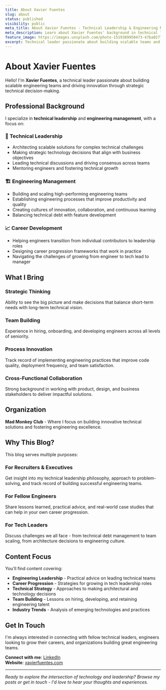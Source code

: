 ```yaml
---
title: About Xavier Fuentes
slug: about
status: published
visibility: public
meta_title: About Xavier Fuentes - Technical Leadership & Engineering Management
meta_description: Learn about Xavier Fuentes' background in technical leadership, engineering management, and career progression in technology.
feature_image: https://images.unsplash.com/photo-1519389950473-47ba0277781c?w=1200&h=600
excerpt: Technical leader passionate about building scalable teams and driving engineering excellence.
---
```


# About Xavier Fuentes

Hello! I'm **Xavier Fuentes**, a technical leader passionate about building scalable engineering teams and driving innovation through strategic technical decision-making.

## Professional Background

I specialize in **technical leadership** and **engineering management**, with a focus on:

### 🎯 **Technical Leadership**
- Architecting scalable solutions for complex technical challenges
- Making strategic technology decisions that align with business objectives
- Leading technical discussions and driving consensus across teams
- Mentoring engineers and fostering technical growth

### 🏗️ **Engineering Management**
- Building and scaling high-performing engineering teams
- Establishing engineering processes that improve productivity and quality
- Creating cultures of innovation, collaboration, and continuous learning
- Balancing technical debt with feature development

### 📈 **Career Development**
- Helping engineers transition from individual contributors to leadership roles
- Designing career progression frameworks that work in practice
- Navigating the challenges of growing from engineer to tech lead to manager

## What I Bring

### **Strategic Thinking**
Ability to see the big picture and make decisions that balance short-term needs with long-term technical vision.

### **Team Building**
Experience in hiring, onboarding, and developing engineers across all levels of seniority.

### **Process Innovation**
Track record of implementing engineering practices that improve code quality, deployment frequency, and team satisfaction.

### **Cross-Functional Collaboration**
Strong background in working with product, design, and business stakeholders to deliver impactful solutions.

## Organization

**Mad Monkey Club** - Where I focus on building innovative technical solutions and fostering engineering excellence.

## Why This Blog?

This blog serves multiple purposes:

### **For Recruiters & Executives**
Get insight into my technical leadership philosophy, approach to problem-solving, and track record of building successful engineering teams.

### **For Fellow Engineers**
Share lessons learned, practical advice, and real-world case studies that can help in your own career progression.

### **For Tech Leaders**
Discuss challenges we all face - from technical debt management to team scaling, from architecture decisions to engineering culture.

## Content Focus

You'll find content covering:

- **Engineering Leadership** - Practical advice on leading technical teams
- **Career Progression** - Strategies for growing in tech leadership roles  
- **Technical Strategy** - Approaches to making architectural and technology decisions
- **Team Building** - Lessons on hiring, developing, and retaining engineering talent
- **Industry Trends** - Analysis of emerging technologies and practices

## Get In Touch

I'm always interested in connecting with fellow technical leaders, engineers looking to grow their careers, and organizations building great engineering teams.

**Connect with me**: [LinkedIn](https://www.linkedin.com/in/xavifuentes/)  
**Website**: [xavierfuentes.com](https://xavierfuentes.com)

---

*Ready to explore the intersection of technology and leadership? Browse my posts or get in touch - I'd love to hear your thoughts and experiences.*
